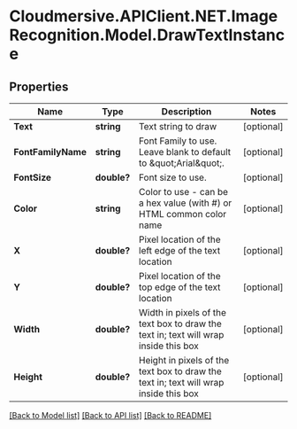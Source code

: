 # Cloudmersive.APIClient.NET.ImageRecognition.Model.DrawTextInstance
## Properties

Name | Type | Description | Notes
------------ | ------------- | ------------- | -------------
**Text** | **string** | Text string to draw | [optional] 
**FontFamilyName** | **string** | Font Family to use.  Leave blank to default to \&quot;Arial\&quot;. | [optional] 
**FontSize** | **double?** | Font size to use. | [optional] 
**Color** | **string** | Color to use - can be a hex value (with #) or HTML common color name | [optional] 
**X** | **double?** | Pixel location of the left edge of the text location | [optional] 
**Y** | **double?** | Pixel location of the top edge of the text location | [optional] 
**Width** | **double?** | Width in pixels of the text box to draw the text in; text will wrap inside this box | [optional] 
**Height** | **double?** | Height in pixels of the text box to draw the text in; text will wrap inside this box | [optional] 

[[Back to Model list]](../README.md#documentation-for-models) [[Back to API list]](../README.md#documentation-for-api-endpoints) [[Back to README]](../README.md)

